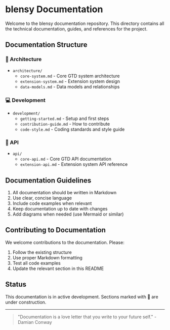 
# blensy Documentation

Welcome to the blensy documentation repository. This directory contains all the technical documentation, guides, and references for the project.

## Documentation Structure

### 📐 Architecture
- `architecture/`
  - `core-system.md` - Core GTD system architecture
  - `extension-system.md` - Extension system design
  - `data-models.md` - Data models and relationships

### 💻 Development
- `development/`
  - `getting-started.md` - Setup and first steps
  - `contribution-guide.md` - How to contribute
  - `code-style.md` - Coding standards and style guide

### 🔌 API
- `api/`
  - `core-api.md` - Core GTD API documentation
  - `extension-api.md` - Extension system API reference

## Documentation Guidelines

1. All documentation should be written in Markdown
2. Use clear, concise language
3. Include code examples when relevant
4. Keep documentation up to date with changes
5. Add diagrams when needed (use Mermaid or similar)

## Contributing to Documentation

We welcome contributions to the documentation. Please:
1. Follow the existing structure
2. Use proper Markdown formatting
3. Test all code examples
4. Update the relevant section in this README

## Status

This documentation is in active development. Sections marked with 🚧 are under construction.

---

> "Documentation is a love letter that you write to your future self." - Damian Conway